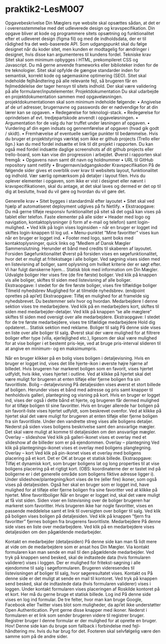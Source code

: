 # praktik2-LesM007
Opgavebeskrivelse
Din Mæglers nye website skal opsættes sådan, at det er i overensstemmelse med det udleverede design og kravspecifikation.
Din opgave bliver at kode og programmere sitets opsætning og funktionalitet efter et udleveret design (figma fil) og med de indholdsdata, der er til rådighed fra det web-baserede API.
Som udgangspunkt skal du følge designet når du koder sitet, men kunden er modtagelig for ændringer i designet, hvis disse kan argumenteres til kundens fordel.
Tekniske krav
Sitet skal som minimum opbygges i HTML, prekompileret CSS og Javascript. Du må gerne anvende frameworks eller biblioteker inden for de tre teknologier. Sitet skal opfylde de gængse standarder inden for semantisk, korrekt kode og søgemaskine optimering (SEO).
Sitet skal indeholde fejlhåndtering på alle relevante fejl, så brugeren får en fejlmeddelelse der tager hensyn til sitets indhold.
Der skal være validering på alle formularer/inputelementer.
Projektdokumentation
Du skal udarbejde en projektdokumentation sammen med opgaveløsningen. projektdokumentationen skal som minimum indeholde følgende:
• Angivelse af de url adresser, brugernavne og passwords der er nødvendige for at din lærer kan se opgaven.
• Redegørelse for teknologi-stack.
• Redegørelse for oprindelsen af evt. tredjepartskode anvendt i opgaveløsningen.
• Argumentation for de valg du har truffet under løsningen af opgaven.
• Vurdering af din egen indsats og gennemførelse af opgaven (hvad gik godt / skidt).
• Fremhævelse af eventuelle særlige punkter til bedømmelse.
Hvis du bruger et projektstyrings værktøj som ikke er github projects (Trello eller lign.) kan du med fordel indsætte et link til dit projekt i rapporten. Du kan også med fordel indsætte daglige screenshots af dit github projects eller trello-board, som kan vise din progression i arbejdet.
Øverst i rapporten skal fremgå:
• Opgavens navn samt dit navn og holdnummer
• URL til GitHub repository samt netlify
• Brugernavn/adgangskoder
Kravspecifikation
På de følgende sider gives et overblik over krav til websitets layout, funktionalitet og indhold. Vær særlig opmærksom på detaljer i layout filen.
Hvis du oplever elementer i opgaven, som ikke er vist i designet eller nævnt i kravspecifikationen, skal du antage, at det skal laves og dermed er det op til dig at beslutte, hvad du vil gøre og hvordan du vil gøre det.

Generelle krav
• Sitet bygges i standardmål efter layoutet
• Sitet skal ved hjælp af automatiseret deployment udgives på fx Netlify.
• Ekstraopgave: Du må gerne tilføje responsiv funktionalitet på sitet så det også kan vises på tablet eller
telefon.
Faste elementer på alle sider
• Header med logo og navigation, kontaktoplysninger (i form af e-mail og telefon) samt login- mulighed.
• Ved klik på login vises loginsiden – når en bruger er logget ind skiftes login-knappen til log ud.
• Menu-punktet ”Mine favoritter” vises kun når en bruger er logget ind.
• Footer med logo, samt boks med kontaktoplysninger, quick links og ”Medlem af Dansk Mægler
Sammenslutning. Herunder et bånd med credits til skaberen af layoutet.
Forsiden
Søgefunktionalitet
Øverst på forsiden vises en søgefunktionalitet, hvor det er muligt at fritekstsøge i alle boliger. Ved søgning vises siden med en listevisning af boliger, samt oplysning om hvilket kriterie der er søgt efter.
Vi har fulgt danskerne hjem...
Statisk blok med information om Din Mægler.
Udvalgte boliger
Her vises fire (de fire første) boliger. Ved klik på knappen vis alle boliger, skiftes til siden med listevisning af alle boliger.
Ekstraopgave: I stedet for de fire første boliger, vises fire tilfældige boliger
Tilmeld nyhedsbrev
Muglighed for at tilmelde nyhedsbrev. (endpoint oprettes på api’et)
Ekstraopgave: Tilføj en mulighed for at framelde sig nyhedsbrevet. Du bestemmer selv hvor og hvordan.
Medarbejdere
I denne sektion vises tre medarbejdere. Ved klik på en medarbejders kort, skiftes til siden med medarbejder-detaljer. Ved klik på knappen ”se alle mæglere” skiftes til siden med oversigt over alle medarbejdere.
Ekstraopgave: I stedet for de tre første medarbejdere, vises tre tilfældige medarbejdere
Hold dig opdateret...
Statisk sektion med reklame.
Boliger til salg
På denne side vises en liste over alle boliger til salg. Øverst skal der være mulighed for at filtrere boliger efter type (villa, ejerlejlighed etc.), ligesom der skal være mulighed for at vise boliger i et bestemt pris-leje, ved at bruge pris-interval slideren til at angive en minimum- og en maksimumpris.

Når en bruger klikker på en bolig vises boligen i detaljevisning.
Hvis en bruger er logget ind, vises det lille hjerte-ikon i øverste højre hjørne af billedet. Hvis brugeren har markeret boligen som en favorit, vises hjertet udfyldt, hvis ikke, vises hjertet i outline. Ved at klikke på hjertet skal det være muligt for brugeren at enten tilføje eller fjerne boligen fra sin favoritliste.
Bolig – detaljevisning
På detaljesiden vises øverst et stort billede af boligen.
Herunder vises et bånd med adresse og pris samt knapper til henholdsvis galleri, plantegning og visning på kort. Hvis en bruger er logget ind, vises der også i dette bånd et hjerte, og brugeren får dermed mulighed for at tilføje boligen til sine favoritter. Hvis en bruger allerede har boligen på sin favorit-liste vises hjertet udfyldt, som beskrevet ovenfor. Ved at klikke på hjertet skal det være muligt for brugeren at enten tilføje eller fjerne boligen fra sin favoritliste.
Under den vandrette streg vises alle boligens detaljer.
Nederst på siden vises boligens beskrivelse samt den ansvarlige mægler. Det skal være muligt at komme til detaljesiden om den ansvarlige mægler.
Overlay – slideshow
Ved klik på galleri-ikonet vises et overlay med et slideshow af de billeder som er på ejendommen.
Overlay – plantegning
Ved klik på plantegnings-ikonet vises et overlay med boligens plangtegning.
Overlay – kort
Ved klik på pin-ikonet vises et overlay med boligens placering på et kort. Det er OK at bruge et statisk billede.
Ekstraopgave: Tilføj et dynamisk kort, som bruger boligens lat og long properties til at vise boligens placering på et rigtigt kort. (OBS: koordinaterne der er tastet ind på boligerne er i det generelle område som boligens fiktive adresse ligger i).
Under slideshow/plantegning/kort vises de tre (eller fire) ikoner, som også vises på detaljesiden. Også her skal en bruger som er logget ind, have mulighed for at tilføje eller fjerne boligen fra sine favoritter ved at klikke på hjertet.
Mine favoritboliger
Når en bruger er logget ind, skal det være muligt at få vist siden. Siden viser en listevisning over de boliger brugeren har markeret som favoritter. Hvis brugeren ikke har nogle favoritter, vises en passende meddelelse samt et link til oversigten over boliger til salg.
Ved klik på boligen vises boligen på detaljesiden.
Ved klik på knappen ”fjern fra favoritter” fjernes boligen fra brugerens favoritliste.
Medarbejdere
På denne side vises en liste over medarbejdere. Ved klik på en medarbejdere vises detaljesiden om den pågældende medarbejder.

Kontakt en medarbejder (detaljesiden)
På denne side kan man få lidt mere at vide om de medarbejdere som er ansat hos Din Mægler. Via kontakt formularen kan man sende en mail til den pågældende medarbejder. Ved tryk på knappen send besked, skal de indtastede data (hvis formularen validerer) vises i loggen.
Der er mulighed for fritekst-søgning i alle ejendomme til salg i søgeformularen. Brugeren videresendes til listevisningen af boliger til salg, hvor søgeresultatet vises.
Kontakt os
På denne side er det muligt at sende en mail til kontoret. Ved tryk på knappen send besked, skal de indtastede data (hvis formularen validerer) vises i loggen.
Under kontakt formularen vises placeringen af Roskilde kontoret på et kort. Her må du gerne bruge et statisk billede.
Log ind
På denne side vises en log ind formular.
De tre felter, hvor man kan bruge Google, Facebook eller Twitter vises blot som muligheder, da api’et ikke understøtter Open Authentication. Pynt gerne disse knapper med ikoner.
Nederst i formularen er et link som sender brugeren videre til registrer bruger.
Registrer bruger
I denne formular er der mulighed for at oprette en bruger.
Hov!
Denne side kan du bruge som fallback i forbindelse med fejl-håndtering mv. hvis du har brug for det. Footeren skal selvfølgelig være den samme som på de andre sider.

